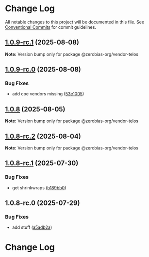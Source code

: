 # Change Log

All notable changes to this project will be documented in this file.
See [Conventional Commits](https://conventionalcommits.org) for commit guidelines.

## [1.0.9-rc.1](https://github.com/zerobias-org/vendor/compare/@zerobias-org/vendor-telos@1.0.9-rc.0...@zerobias-org/vendor-telos@1.0.9-rc.1) (2025-08-08)

**Note:** Version bump only for package @zerobias-org/vendor-telos





## [1.0.9-rc.0](https://github.com/zerobias-org/vendor/compare/@zerobias-org/vendor-telos@1.0.8...@zerobias-org/vendor-telos@1.0.9-rc.0) (2025-08-08)


### Bug Fixes

* add cpe vendors missing ([53e1005](https://github.com/zerobias-org/vendor/commit/53e100520e848be73b2cba8a0ef4f184844b8abb))





## [1.0.8](https://github.com/zerobias-org/vendor/compare/@zerobias-org/vendor-telos@1.0.8-rc.2...@zerobias-org/vendor-telos@1.0.8) (2025-08-05)

**Note:** Version bump only for package @zerobias-org/vendor-telos





## [1.0.8-rc.2](https://github.com/zerobias-org/vendor/compare/@zerobias-org/vendor-telos@1.0.8-rc.1...@zerobias-org/vendor-telos@1.0.8-rc.2) (2025-08-04)

**Note:** Version bump only for package @zerobias-org/vendor-telos





## [1.0.8-rc.1](https://github.com/zerobias-org/vendor/compare/@zerobias-org/vendor-telos@1.0.8-rc.0...@zerobias-org/vendor-telos@1.0.8-rc.1) (2025-07-30)


### Bug Fixes

* get shrinkwraps ([b189bb0](https://github.com/zerobias-org/vendor/commit/b189bb0cf53ad66427530ccc0eab7824527942d3))





## 1.0.8-rc.0 (2025-07-29)


### Bug Fixes

* add stuff ([a5adb2a](https://github.com/zerobias-org/vendor/commit/a5adb2aecd0670c42e9077affecb6a047bf30fc6))





# Change Log

